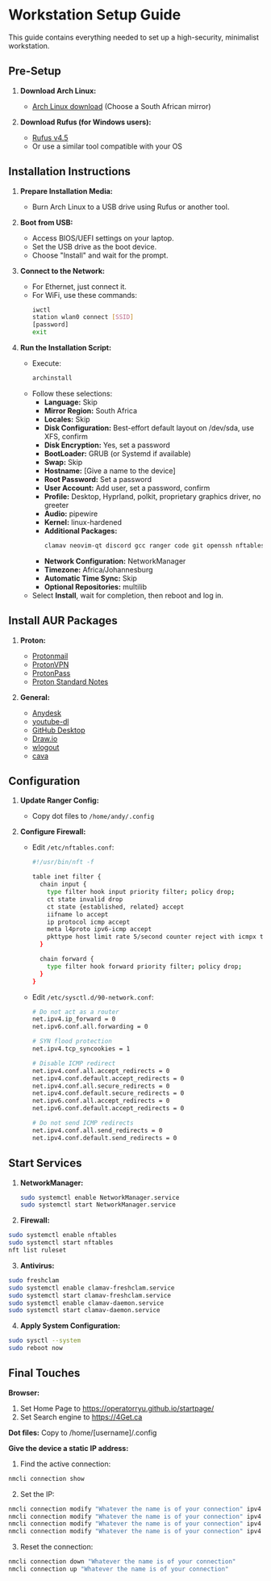 # Workstation Setup Guide

This guide contains everything needed to set up a high-security, minimalist workstation.

## Pre-Setup

1. **Download Arch Linux:**
   - [Arch Linux download](https://archlinux.org/download/) (Choose a South African mirror)

2. **Download Rufus (for Windows users):**
   - [Rufus v4.5](https://github.com/pbatard/rufus/releases/download/v4.5/rufus-4.5p.exe)
   - Or use a similar tool compatible with your OS

## Installation Instructions

1. **Prepare Installation Media:**
   - Burn Arch Linux to a USB drive using Rufus or another tool.

2. **Boot from USB:**
   - Access BIOS/UEFI settings on your laptop.
   - Set the USB drive as the boot device.
   - Choose "Install" and wait for the prompt.

3. **Connect to the Network:**
   - For Ethernet, just connect it.
   - For WiFi, use these commands:
     ```bash
     iwctl
     station wlan0 connect [SSID]
     [password]
     exit
     ```

4. **Run the Installation Script:**
   - Execute:
     ```bash
     archinstall
     ```
   - Follow these selections:
     - **Language:** Skip
     - **Mirror Region:** South Africa
     - **Locales:** Skip
     - **Disk Configuration:** Best-effort default layout on /dev/sda, use XFS, confirm
     - **Disk Encryption:** Yes, set a password
     - **BootLoader:** GRUB (or Systemd if available)
     - **Swap:** Skip
     - **Hostname:** [Give a name to the device]
     - **Root Password:** Set a password
     - **User Account:** Add user, set a password, confirm
     - **Profile:** Desktop, Hyprland, polkit, proprietary graphics driver, no greeter
     - **Audio:** pipewire
     - **Kernel:** linux-hardened
     - **Additional Packages:**
       ```bash
       clamav neovim-qt discord gcc ranger code git openssh nftables spotify-launcher firewalld wireguard-tools kdeconnect htop fastfetch libreoffice-fresh cmake smbclient nmap fuzzel waybar dunst swaylock vivaldi gnome-keyring code ly
       ```
     - **Network Configuration:** NetworkManager
     - **Timezone:** Africa/Johannesburg
     - **Automatic Time Sync:** Skip
     - **Optional Repositories:** multilib
   - Select **Install**, wait for completion, then reboot and log in.

## Install AUR Packages

1. **Proton:**
   - [Protonmail](https://aur.archlinux.org/proton-mail-bin.git)
   - [ProtonVPN](https://aur.archlinux.org/protonvpn.git)
   - [ProtonPass](https://aur.archlinux.org/packages/protonpass-bin)
   - [Proton Standard Notes](https://aur.archlinux.org/packages/standardnotes-desktop)

2. **General:**
   - [Anydesk](https://aur.archlinux.org/anydesk-bin.git)
   - [youtube-dl](https://aur.archlinux.org/youtube-dl.git)
   - [GitHub Desktop](https://aur.archlinux.org/github-desktop.git)
   - [Draw.io](https://aur.archlinux.org/drawio-desktop.git)
   - [wlogout](https://aur.archlinux.org/wlogout.git)
   - [cava](https://aur.archlinux.org/cava.git)

## Configuration

1. **Update Ranger Config:**
   - Copy dot files to `/home/andy/.config`

2. **Configure Firewall:**
   - Edit `/etc/nftables.conf`:
     ```bash
     #!/usr/bin/nft -f

     table inet filter {
       chain input {
         type filter hook input priority filter; policy drop;
         ct state invalid drop
         ct state {established, related} accept
         iifname lo accept
         ip protocol icmp accept
         meta l4proto ipv6-icmp accept
         pkttype host limit rate 5/second counter reject with icmpx type admin-prohibited
       }

       chain forward {
         type filter hook forward priority filter; policy drop;
       }
     }
     ```
   - Edit `/etc/sysctl.d/90-network.conf`:
     ```bash
     # Do not act as a router
     net.ipv4.ip_forward = 0
     net.ipv6.conf.all.forwarding = 0

     # SYN flood protection
     net.ipv4.tcp_syncookies = 1

     # Disable ICMP redirect
     net.ipv4.conf.all.accept_redirects = 0
     net.ipv4.conf.default.accept_redirects = 0
     net.ipv4.conf.all.secure_redirects = 0
     net.ipv4.conf.default.secure_redirects = 0
     net.ipv6.conf.all.accept_redirects = 0
     net.ipv6.conf.default.accept_redirects = 0

     # Do not send ICMP redirects
     net.ipv4.conf.all.send_redirects = 0
     net.ipv4.conf.default.send_redirects = 0
     ```

## Start Services

1. **NetworkManager:**
   ```bash
   sudo systemctl enable NetworkManager.service
   sudo systemctl start NetworkManager.service

2. **Firewall:**
```bash
sudo systemctl enable nftables
sudo systemctl start nftables
nft list ruleset
```

3. **Antivirus:**
```bash
sudo freshclam
sudo systemctl enable clamav-freshclam.service
sudo systemctl start clamav-freshclam.service
sudo systemctl enable clamav-daemon.service
sudo systemctl start clamav-daemon.service
```

4. **Apply System Configuration:**
```bash
sudo sysctl --system
sudo reboot now
```

## Final Touches
**Browser:**
1) Set Home Page to https://operatorryu.github.io/startpage/
2) Set Search engine to https://4Get.ca

**Dot files:**
Copy to /home/[username]/.config

**Give the device a static IP address:**
1) Find the active connection:
```bash
nmcli connection show
```
2) Set the IP:
```bash
nmcli connection modify "Whatever the name is of your connection" ipv4.addresses IP.Adderss.goes.here/24
nmcli connection modify "Whatever the name is of your connection" ipv4.gateway gateway.Adderss.goes.here
nmcli connection modify "Whatever the name is of your connection" ipv4.dns "8.8.8.8 8.8.4.4"
nmcli connection modify "Whatever the name is of your connection" ipv4.method manual
```
3) Reset the connection:
```bash
nmcli connection down "Whatever the name is of your connection"
nmcli connection up "Whatever the name is of your connection"
```
